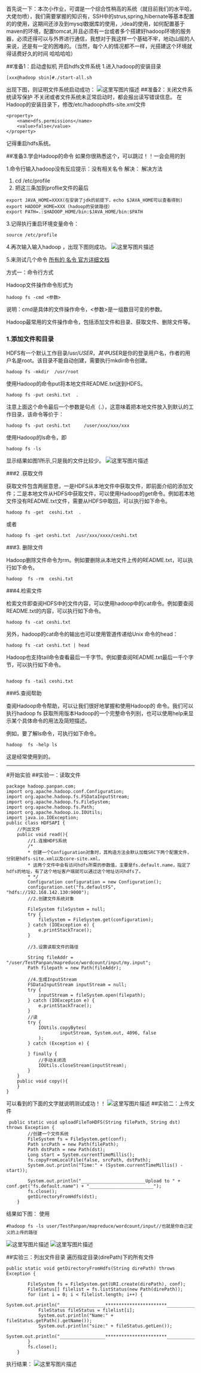 首先说一下：本次小作业，可谓是一个综合性稍高的系统（就目前我们的水平哈，大佬勿喷），我们需要掌握的知识有，SSH中的strus,spring,hibernate等基本配置的的使用，这期间还涉及到mysql数据库的使用，,idea的使用，如何配置基于maven的环境，配置tomcat,并且必须有一台或者多个搭建好hadoop环境的服务器，必须还得可以与外界进行通信，我想对于我这样一个基础不牢，地动山摇的人来说，还是有一定的困难的。（当然，每个人的情况都不一样，光搭建这个环境就得话费好久的时间 哈哈哈哈）

##准备1：启动虚拟机 开启hdfs文件系统
1.进入hadoop的安装目录

```
[xxx@hadoop sbin]#./start-all.sh
```
出现下图，则证明文件系统启动成功：
![这里写图片描述](http://img.blog.csdn.net/20171104155204069?watermark/2/text/aHR0cDovL2Jsb2cuY3Nkbi5uZXQvbTBfMzc2Mzk1NDI=/font/5a6L5L2T/fontsize/400/fill/I0JBQkFCMA==/dissolve/70/gravity/SouthEast)
##准备2：关闭文件系统读写保护
不关闭或者文件系统未正常启动时，都会报出读写错误信息。
在Hadoop的安装目录下，修改/etc/hadoophdfs-site.xml文件
```
<property>
	<name>dfs.permissions</name>
	<value>false</value>
</property>
```
记得重启hdfs系统。

##准备3.学会Hadoop的命令
如果你很熟悉这个，可以跳过！！一会会用的到

1.命令行输入hadoop没有反应提示：没有相关名令
解决：
解决方法 
1. cd /etc/profile 
2. 把这三条加到proflie文件的最后

```
export JAVA_HOME=XXXX(在安装了jdk的前提下，echo $JAVA_HOME可以查看得到)
export HADOOP_HOME=XXX（hadoop的安装路径）
export PATH=.:$HADOOP_HOME/bin:$JAVA_HOME/bin:$PATH
```
3.记得执行重启环境变量命令：

```
source /etc/profile
```
4.再次输入输入hadoop ，出现下图则成功。
![这里写图片描述](http://img.blog.csdn.net/20171104153930760?watermark/2/text/aHR0cDovL2Jsb2cuY3Nkbi5uZXQvbTBfMzc2Mzk1NDI=/font/5a6L5L2T/fontsize/400/fill/I0JBQkFCMA==/dissolve/70/gravity/SouthEast)

5.来测试几个命令
[所有的 名令 官方详细文档](http://hadoop.apache.org/docs/r1.0.4/cn/hdfs_shell.html)

方式一：命令行方式

Hadoop文件操作命令形式为

```
hadoop fs -cmd <参数>
```

说明：cmd是具体的文件操作命令，<参数>是一组数目可变的参数。

Hadoop最常用的文件操作命令，包括添加文件和目录、获取文件、删除文件等。

### 1.添加文件和目录

HDFS有一个默认工作目录/usr/$USER，其中$USER是你的登录用户名，作者的用户名是root。该目录不能自动创建，需要执行mkdir命令创建。

```
hadoop fs -mkdir  /usr/root
```

使用Hadoop的命令put将本地文件README.txt送到HDFS。

```
hadoop fs -put ceshi.txt  .

```

注意上面这个命令最后一个参数是句点（.），这意味着把本地文件放入到默认的工作目录，该命令等价于：

```
hadoop fs -put ceshi.txt     /user/xxx/xxx/xxx
```

使用Hadoop的ls命令，即

```
hadoop fs -ls
```
显示结果如图1所示,只是我的文件比较少。
![这里写图片描述](http://img.blog.csdn.net/20171104154344935?watermark/2/text/aHR0cDovL2Jsb2cuY3Nkbi5uZXQvbTBfMzc2Mzk1NDI=/font/5a6L5L2T/fontsize/400/fill/I0JBQkFCMA==/dissolve/70/gravity/SouthEast)

###2 .获取文件

获取文件包含两层意思，一是HDFS从本地文件中获取文件，即前面介绍的添加文件；二是本地文件从HDFS中获取文件，可以使用Hadoop的get命令。例如若本地文件没有README.txt文件，需要从HDFS中取回，可以执行如下命令。

```
hadoop fs -get  ceshi.txt  .
```

或者

```
hadoop fs -get ceshi.txt  /usr/xxx/xxxx/ceshi.txt
```

###3. 删除文件

Hadoop删除文件命令为rm。例如要删除从本地文件上传的README.txt，可以执行如下命令。

```
hadoop  fs -rm  ceshi.txt
```

###4.检索文件

检索文件即查阅HDFS中的文件内容，可以使用hadoop中的cat命令。例如要查阅README.txt的内容，可以执行如下命令。

```
hadoop fs -cat ceshi.txt
```



另外，hadoop的cat命令的输出也可以使用管道传递给Unix 命令的head：

```
hadoop fs -cat ceshi.txt | head
```

Hadoop也支持tail命令查看最后一千字节。例如要查阅README.txt最后一千个字节，可以执行如下命令。

```

hadoop fs -tail ceshi.txt
```

###5.查阅帮助

查阅Hadoop命令帮助，可以让我们很好地掌握和使用Hadoop的 命令。我们可以执行hadoop fs 获取所用版本Hadoop的一个完整命令列别，也可以使用help来显示某个具体命令的用法及简短描述。

例如，要了解ls命令，可执行如下命令。

```
hadoop  fs -help ls
```

这是经常使用到的。

-----
#开始实验
##实验一：读取文件


```
package hadoop.panpan.com;
import org.apache.hadoop.conf.Configuration;
import org.apache.hadoop.fs.FSDataInputStream;
import org.apache.hadoop.fs.FileSystem;
import org.apache.hadoop.fs.Path;
import org.apache.hadoop.io.IOUtils;
import java.io.IOException;
public class HDFSAPI {
    //列出文件
    public void read(){
        //1.连接HDFS系统
        /*
        * 创建一个Configuration对象时，其构造方法会默认加载SRC下两个配置文件，分别是hdfs-site.xml以及core-site.xml，
        * 这两个文件中会有访问hdfs所需的参数值，主要是fs.default.name，指定了hdfs的地址，有了这个地址客户端就可以通过这个地址访问hdfs了。
        * */
        Configuration configuration = new Configuration();
        configuration.set("fs.defaultFS", "hdfs://192.168.142.130:9000");
        //2.创建文件系统对象

        FileSystem fileSystem = null;
        try {
            fileSystem = FileSystem.get(configuration);
        } catch (IOException e) {
            e.printStackTrace();
        }

        //3.设置读取文件的路径

        String fileAddr = "/user/TestPanpan/mapreduce/wordcount/input/my.input";
        Path filepath = new Path(fileAddr);

        //4.生成InputStream
        FSDataInputStream inputStream = null;
        try {
            inputStream = fileSystem.open(filepath);
        } catch (IOException e) {
            e.printStackTrace();
        }
        //读
        try {
            IOUtils.copyBytes(
                    inputStream, System.out, 4096, false
            );
        } catch (Exception e) {

        } finally {
            //手动关闭流
            IOUtils.closeStream(inputStream);
        }
    }
    public void copy(){
    }
}
```
可以看到的下面的文字就说明测试成功！！
![这里写图片描述](http://img.blog.csdn.net/20171104154857795?watermark/2/text/aHR0cDovL2Jsb2cuY3Nkbi5uZXQvbTBfMzc2Mzk1NDI=/font/5a6L5L2T/fontsize/400/fill/I0JBQkFCMA==/dissolve/70/gravity/SouthEast)
##实验二：上传文件

```
 public static void uploadFileToHDFS(String filePath, String dst) throws Exception {
        //创建一个文件系统
        FileSystem fs = FileSystem.get(conf);
        Path srcPath = new Path(filePath);
        Path dstPath = new Path(dst);
        Long start = System.currentTimeMillis();
        fs.copyFromLocalFile(false, srcPath, dstPath);
        System.out.println("Time:" + (System.currentTimeMillis() - start));

        System.out.println("________________________Upload to " + conf.get("fs.default.name") + "________________________");
        fs.close();
        getDirectoryFromHdfs(dst);
    }

```
结果如下图：
使用

```
#hadoop fs -ls user/TestPanpan/mapreduce/wordcount/input//也就是你自己定义的上传的路径
```
![这里写图片描述](http://img.blog.csdn.net/20171104160056119?watermark/2/text/aHR0cDovL2Jsb2cuY3Nkbi5uZXQvbTBfMzc2Mzk1NDI=/font/5a6L5L2T/fontsize/400/fill/I0JBQkFCMA==/dissolve/70/gravity/SouthEast)
![这里写图片描述](http://img.blog.csdn.net/20171104160106375?watermark/2/text/aHR0cDovL2Jsb2cuY3Nkbi5uZXQvbTBfMzc2Mzk1NDI=/font/5a6L5L2T/fontsize/400/fill/I0JBQkFCMA==/dissolve/70/gravity/SouthEast)

##实验三：列出文件目录
遍历指定目录(direPath)下的所有文件
```
public static void getDirectoryFromHdfs(String direPath) throws Exception {

        FileSystem fs = FileSystem.get(URI.create(direPath), conf);
        FileStatus[] filelist = fs.listStatus(new Path(direPath));
        for (int i = 0; i < filelist.length; i++) {
            System.out.println("_________________***********************____________________");
            FileStatus fileStatus = filelist[i];
            System.out.println("Name:" + fileStatus.getPath().getName());
            System.out.println("size:" + fileStatus.getLen());
            System.out.println("_________________***********************____________________");
        }
        fs.close();
    }
```

执行结果：
![这里写图片描述](http://img.blog.csdn.net/20171104160848532?watermark/2/text/aHR0cDovL2Jsb2cuY3Nkbi5uZXQvbTBfMzc2Mzk1NDI=/font/5a6L5L2T/fontsize/400/fill/I0JBQkFCMA==/dissolve/70/gravity/SouthEast)
